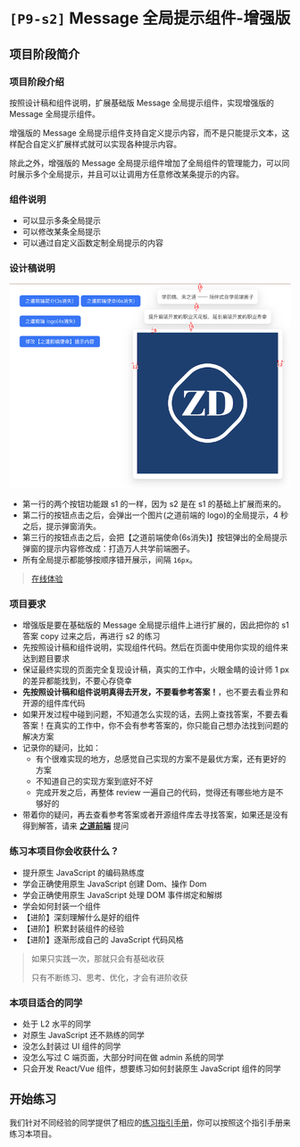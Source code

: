 # `[P9-s2]` Message 全局提示组件-增强版

## 项目阶段简介

### 项目阶段介绍

按照设计稿和组件说明，扩展基础版 Message 全局提示组件，实现增强版的 Message 全局提示组件。

增强版的 Message 全局提示组件支持自定义提示内容，而不是只能提示文本，这样配合自定义扩展样式就可以实现各种提示内容。

除此之外，增强版的 Message 全局提示组件增加了全局组件的管理能力，可以同时展示多个全局提示，并且可以让调用方任意修改某条提示的内容。



### 组件说明

- 可以显示多条全局提示
- 可以修改某条全局提示
- 可以通过自定义函数定制全局提示的内容



### 设计稿说明

![s2 设计稿](./design/design_message1_spec.png)

- 第一行的两个按钮功能跟 s1 的一样，因为 s2 是在 s1 的基础上扩展而来的。
- 第二行的按钮点击之后，会弹出一个图片(之道前端的 logo)的全局提示，4 秒之后，提示弹窗消失。
- 第三行的按钮点击之后，会把【之道前端使命(6s消失)】按钮弹出的全局提示弹窗的提示内容修改成：打造万人共学前端圈子。
- 所有全局提示都能够按顺序错开展示，间隔 `16px`。

> [在线体验](https://zhidaofe.github.io/P9-message-component/s2/index.html)



### 项目要求

- 增强版是要在基础版的 Message 全局提示组件上进行扩展的，因此把你的 s1 答案 copy 过来之后，再进行 s2 的练习
- 先按照设计稿和组件说明，实现组件代码。然后在页面中使用你实现的组件来达到题目要求
- 保证最终实现的页面完全复现设计稿，真实的工作中，火眼金睛的设计师 1 px 的差异都能找到，不要心存侥幸
- **先按照设计稿和组件说明真得去开发，不要看参考答案！**，也不要去看业界和开源的组件库代码
- 如果开发过程中碰到问题，不知道怎么实现的话，去网上查找答案，不要去看答案！在真实的工作中，你不会有参考答案的，你只能自己想办法找到问题的解决方案
- 记录你的疑问，比如：
  - 有个很难实现的地方，总感觉自己实现的方案不是最优方案，还有更好的方案
  - 不知道自己的实现方案到底好不好
  - 完成开发之后，再整体 review 一遍自己的代码，觉得还有哪些地方是不够好的
- 带着你的疑问，再去查看参考答案或者开源组件库去寻找答案，如果还是没有得到解答，请来 [**之道前端**](https://kcnrozgf41zs.feishu.cn/wiki/PBj0w5rjUiEWVgktZE0caKOunNc) 提问



### 练习本项目你会收获什么？

- 提升原生 JavaScript 的编码熟练度
- 学会正确使用原生 JavaScript 创建 Dom、操作 Dom
- 学会正确使用原生 JavaScript 处理 DOM 事件绑定和解绑
- 学会如何封装一个组件
- 【进阶】深刻理解什么是好的组件
- 【进阶】积累封装组件的经验
- 【进阶】逐渐形成自己的 JavaScript 代码风格

> 如果只实践一次，那就只会有基础收获
>
> 只有不断练习、思考、优化，才会有进阶收获



### 本项目适合的同学

- 处于 L2 水平的同学
- 对原生 JavaScript 还不熟练的同学
- 没怎么封装过 UI 组件的同学
- 没怎么写过 C 端页面，大部分时间在做 admin 系统的同学
- 只会开发 React/Vue 组件，想要练习如何封装原生 JavaScript 组件的同学



## 开始练习

我们针对不同经验的同学提供了相应的[练习指引手册](https://kcnrozgf41zs.feishu.cn/wiki/An7GwvUQrirdvdkJdQ9c4q3Rndd)，你可以按照这个指引手册来练习本项目。


